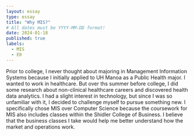 ```yaml
---
layout: essay
type: essay
title: "Why MIS?"
# All dates must be YYYY-MM-DD format!
date: 2024-01-18
published: true
labels:
  - MIS
  - E0
---
```


Prior to college, I never thought about majoring in Management Information Systems because I initially applied to UH Manoa as a Public Health major. I wanted to work in healthcare. But over ths summer before college, I did some research about non-clinical healthcare careers and discovered health data analytics. I had a slight interest in technology, but since I was so unfamiliar with it, I decided to challenge myself to pursue something new. I specifically chose MIS over Computer Science because the coursework for MIS also includes classes within the Shidler College of Business. I believe that the business classes I take would help me better understand how the market and operations work.

